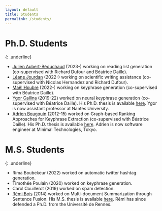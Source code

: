 ```yaml
---
layout: default
title: Students
permalink: /students/
---
```


# Ph.D. Students
{: .underline}

- [Julien Aubert-Béduchaud](https://github.com/jjbes) (2023-) working on reading list generation (co-supervised with Richard Dufour and Béatrice Daille).
- [Léane Jourdan](https://jourdanl.github.io/) (2022-) working on scientific writing assistance (co-supervised with Nicolas Hernandez and Richard Dufour).
- [Maël Houbre](https://mhoubre.github.io/) (2022-) working on keyphrase generation (co-supervised with Béatrice Daille).
- [Ygor Gallina](https://github.com/ra1nbowpill) (2019-22) worked on neural keyphrase generation (co-supervised with Béatrice Daille). His Ph.D. thesis is available [here](/data/students/phd_thesis_ygor-gallina.pdf). Ygor is now assistant professor at Nantes University.
- [Adrien Bougouin](http://adrien-bougouin.github.io/) (2012-15) worked on Graph-based Ranking Approaches for Keyphrase Extraction (co-supervised with Béatrice Daille). His Ph.D. thesis is available [here](/data/students/phd_thesis_adrien-bougouin.pdf). Adrien is now software engineer at Minimal Technologies, Tokyo.

# M.S. Students
{: .underline}

- Rima Boubekeur (2022) worked on automatic twitter hashtag generation.
- Timothée Poulain (2020) worked on keyphrase generation.
- Carol Couillerot (2019) worked on spam detection.
- [Rémi Bois](https://github.com/sildar) (2014) worked on Multi-document Summarization through Sentence Fusion. His M.S. thesis is available [here](/data/students/m2_thesis_remi-bois.pdf). Rémi has since defended a Ph.D. from the Université de Rennes.
